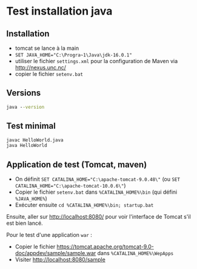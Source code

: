 Test installation java
========================

Installation
------------

- tomcat se lance à la main
- `SET JAVA_HOME="C:\Progra~1\Java\jdk-16.0.1"`
- utiliser le fichier `settings.xml` pour la configuration de Maven via <http://nexus.unc.nc/>
- copier le fichier `setenv.bat`

Versions
--------

```bat
java --version
```

Test minimal
------------

```bat
javac HelloWorld.java
java HelloWorld
```

Application de test (Tomcat, maven)
-----------------------------------

- On définit `SET CATALINA_HOME="C:\apache-tomcat-9.0.48\"` (ou `SET CATALINA_HOME="C:\apache-tomcat-10.0.6\"`)
- Copier le fichier `setenv.bat` dans `%CATALINA_HOME%\bin` (qui défini `%JAVA_HOME%`)
- Exécuter ensuite `cd %CATALINA_HOME%\bin; startup.bat`

Ensuite, aller sur <http://localhost:8080/> pour voir l'interface de Tomcat s'il est bien lancé.

Pour le test d'une application `war` :

- Copier le fichier <https://tomcat.apache.org/tomcat-9.0-doc/appdev/sample/sample.war> dans `%CATALINA_HOME%\WepApps`
- Visiter <http://localhost:8080/sample>
